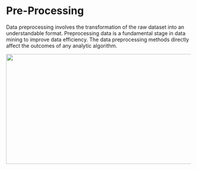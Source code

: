 
# Pre-Processing

Data preprocessing involves the transformation of the raw dataset into an understandable format. 
Preprocessing data is a fundamental stage in data mining to improve data efficiency.
The data preprocessing methods directly affect the outcomes of any analytic algorithm.

<img src="https://miro.medium.com/max/2798/0*C_ibLD-RscbJzjMq.png" width="600" height="300" align="center" />
